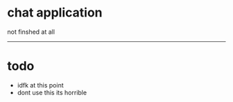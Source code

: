 # chat application

not finshed at all

---

# todo

- idfk at this point
- dont use this its horrible